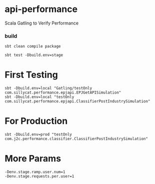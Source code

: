 # api-performance
Scala Gatling to Verify Performance

### build

```shell
sbt clean compile package
```

```shell
sbt test -Dbuild.env=stage
```


# First Testing #

```shell
sbt -Dbuild.env=local "Gatling/testOnly com.sillycat.performance.epjapi.EPJGetAPISimulation"
sbt -Dbuild.env=local "testOnly com.sillycat.performance.epjapi.ClassifierPostIndustrySimulation"
```


# For Production #
```shell
sbt -Dbuild.env=prod "testOnly com.j2c.performance.classifier.ClassifierPostIndustrySimulation"
```


# More Params #
```shell
-Denv.stage.ramp.user.num=1
-Denv.stage.requests.per.user=1
```
